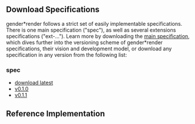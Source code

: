 ## Download Specifications

gender\*render follows a strict set of easily implementable specifications.
There is one main specification ("spec"), as well as several extensions specifications ("ext-...").
Learn more by downloading the [main specification](https://phseiff.com/gender-render/docs/specs/spec/latest.pdf), which dives further into the versioning scheme of gender\*render specifications, their vision and development model, or download any specification in any version from the following list:

### spec
* [download latest](https://phseiff.com/gender-render/docs/specs/spec/latest.pdf)
* [v0.1.0](https://phseiff.com/gender-render/docs/specs/spec/spec-v0.1.0.pdf)
* [v0.1.1](https://phseiff.com/gender-render/docs/specs/spec/spec-v0.1.1.pdf)


## Reference Implementation